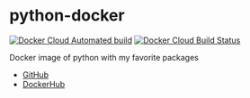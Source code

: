 python-docker
=============

[![Docker Cloud Automated build](https://img.shields.io/docker/cloud/automated/informationsea/python-packages)](https://hub.docker.com/r/informationsea/python-packages)
[![Docker Cloud Build Status](https://img.shields.io/docker/cloud/build/informationsea/python-packages)](https://hub.docker.com/r/informationsea/python-packages)

Docker image of python with my favorite packages

* [GitHub](https://github.com/informationsea/python-docker)
* [DockerHub](https://hub.docker.com/r/informationsea/python-packages)